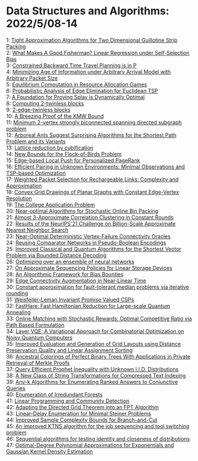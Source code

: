 # Data Structures and Algorithms: 2022/5/08-14  
1: [Tight Approximation Algorithms for Two Dimensional Guillotine Strip  Packing](https://doi.org/10.48550/arXiv.2202.05989)  
2: [What Makes A Good Fisherman? Linear Regression under Self-Selection Bias](https://doi.org/10.48550/arXiv.2205.03246)  
3: [Constrained Backward Time Travel Planning is in P](https://doi.org/10.48550/arXiv.2205.03372)  
4: [Minimizing Age of Information under Arbitrary Arrival Model with  Arbitrary Packet Size](https://doi.org/10.48550/arXiv.2205.03399)  
5: [Equilibrium Computation in Resource Allocation Games](https://doi.org/10.48550/arXiv.1612.00190)  
6: [Probabilistic Analysis of Edge Elimination for Euclidean TSP](https://doi.org/10.48550/arXiv.1809.10469)  
7: [A Foundation for Proving Splay is Dynamically Optimal](https://doi.org/10.48550/arXiv.1907.06310)  
8: [Computing $2$-twinless blocks](https://doi.org/10.48550/arXiv.1912.12790)  
9: [$2$-edge-twinless blocks](https://doi.org/10.48550/arXiv.1912.13347)  
10: [A Breezing Proof of the KMW Bound](https://doi.org/10.48550/arXiv.2002.06005)  
11: [Minimum $2$-vertex strongly biconnected spanning directed subgraph  problem](https://doi.org/10.48550/arXiv.2008.00496)  
12: [Arboreal Ants Suggest Surprising Algorithms for the Shortest Path  Problem and its Variants](https://doi.org/10.48550/arXiv.2011.14722)  
13: [Lattice reduction by cubification](https://doi.org/10.48550/arXiv.2101.04500)  
14: [New Bounds for the Flock-of-Birds Problem](https://doi.org/10.48550/arXiv.2110.12452)  
15: [Edge-based Local Push for Personalized PageRank](https://doi.org/10.48550/arXiv.2203.07937)  
16: [Efficient Pairing in Unknown Environments: Minimal Observations and  TSP-based Optimization](https://doi.org/10.48550/arXiv.2203.12214)  
17: [Weighted Packet Selection for Rechargeable Links: Complexity and  Approximation](https://doi.org/10.48550/arXiv.2204.13459)  
18: [Convex Grid Drawings of Planar Graphs with Constant Edge-Vertex  Resolution](https://doi.org/10.48550/arXiv.2204.14040)  
19: [The College Application Problem](https://doi.org/10.48550/arXiv.2205.01869)  
20: [Near-optimal Algorithms for Stochastic Online Bin Packing](https://doi.org/10.48550/arXiv.2205.03622)  
21: [Almost 3-Approximate Correlation Clustering in Constant Rounds](https://doi.org/10.48550/arXiv.2205.03710)  
22: [Results of the NeurIPS'21 Challenge on Billion-Scale Approximate Nearest  Neighbor Search](https://doi.org/10.48550/arXiv.2205.03763)  
23: [Near-Optimal Deterministic Vertex-Failure Connectivity Oracles](https://doi.org/10.48550/arXiv.2205.03930)  
24: [Reusing Comparator Networks in Pseudo-Boolean Encodings](https://doi.org/10.48550/arXiv.2205.04129)  
25: [Improved Classical and Quantum Algorithms for the Shortest Vector  Problem via Bounded Distance Decoding](https://doi.org/10.48550/arXiv.2002.07955)  
26: [Optimizing over an ensemble of neural networks](https://doi.org/10.48550/arXiv.2112.07007)  
27: [On Approximate Sequencing Policies for Linear Storage Devices](https://doi.org/10.48550/arXiv.2112.07018)  
28: [An Algorithmic Framework for Bias Bounties](https://doi.org/10.48550/arXiv.2201.10408)  
29: [Edge Connectivity Augmentation in Near-Linear Time](https://doi.org/10.48550/arXiv.2205.04636)  
30: [Constant approximation for fault-tolerant median problems via iterative  rounding](https://doi.org/10.48550/arXiv.2205.04744)  
31: [Weisfeiler-Leman Invariant Promise Valued CSPs](https://doi.org/10.48550/arXiv.2205.04805)  
32: [FastHare: Fast Hamiltonian Reduction for Large-scale Quantum Annealing](https://doi.org/10.48550/arXiv.2205.05004)  
33: [Online Matching with Stochastic Rewards: Optimal Competitive Ratio via  Path Based Formulation](https://doi.org/10.48550/arXiv.1905.12778)  
34: [Layer VQE: A Variational Approach for Combinatorial Optimization on  Noisy Quantum Computers](https://doi.org/10.48550/arXiv.2102.05566)  
35: [Improved Evaluation and Generation of Grid Layouts using Distance  Preservation Quality and Linear Assignment Sorting](https://doi.org/10.48550/arXiv.2205.04255)  
36: [Ancestral Colorings of Perfect Binary Trees With Applications in Private  Retrieval of Merkle Proofs](https://doi.org/10.48550/arXiv.2205.05211)  
37: [Query Efficient Prophet Inequality with Unknown I.I.D. Distributions](https://doi.org/10.48550/arXiv.2205.05519)  
38: [A New Class of String Transformations for Compressed Text Indexing](https://doi.org/10.48550/arXiv.2205.05643)  
39: [Any-k Algorithms for Enumerating Ranked Answers to Conjunctive Queries](https://doi.org/10.48550/arXiv.2205.05649)  
40: [Enumeration of Irredundant Forests](https://doi.org/10.48550/arXiv.2003.08144)  
41: [Linear Programming and Community Detection](https://doi.org/10.48550/arXiv.2006.03213)  
42: [Adapting the Directed Grid Theorem into an FPT Algorithm](https://doi.org/10.48550/arXiv.2007.07738)  
43: [Linear-Delay Enumeration for Minimal Steiner Problems](https://doi.org/10.48550/arXiv.2010.11462)  
44: [Improved Sample Complexity Bounds for Branch-and-Cut](https://doi.org/10.48550/arXiv.2111.11207)  
45: [An improved KTNS algorithm for the job sequencing and tool switching  problem](https://doi.org/10.48550/arXiv.2205.06042)  
46: [Sequential algorithms for testing identity and closeness of  distributions](https://doi.org/10.48550/arXiv.2205.06069)  
47: [Optimal-Degree Polynomial Approximations for Exponentials and Gaussian  Kernel Density Estimation](https://doi.org/10.48550/arXiv.2205.06249)  